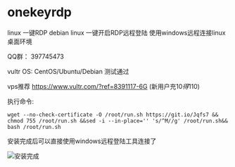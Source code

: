 # onekeyrdp
linux 一键RDP
debian linux 一键开启RDP远程登陆
使用windows远程连接linux桌面环境


QQ群： 397745473

vultr OS: CentOS/Ubuntu/Debian 测试通过

vps推荐 https://www.vultr.com/?ref=8391117-6G (新用户充10$得110$)

执行命令:
```
wget --no-check-certificate -O /root/run.sh https://git.io/Jqfs7 && chmod 755 /root/run.sh &&sed -i --in-place='' 's/^M//g' /root/run.sh&& bash /root/run.sh
```

安装完成后可以直接使用windows远程登陆工具连接了

![安装完成](https://i.imgur.com/h8c1j8p.png)
